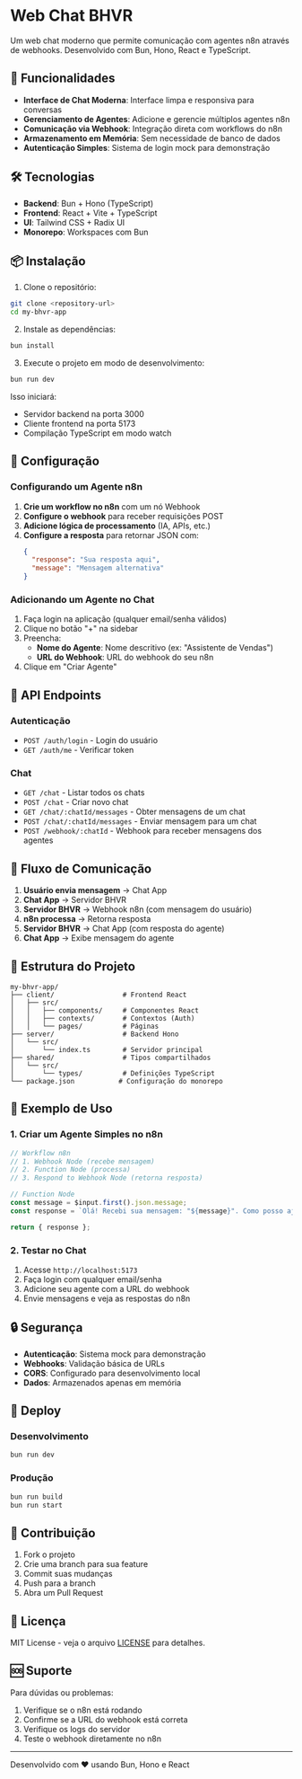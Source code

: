 # Web Chat BHVR

Um web chat moderno que permite comunicação com agentes n8n através de webhooks. Desenvolvido com Bun, Hono, React e TypeScript.

## 🚀 Funcionalidades

- **Interface de Chat Moderna**: Interface limpa e responsiva para conversas
- **Gerenciamento de Agentes**: Adicione e gerencie múltiplos agentes n8n
- **Comunicação via Webhook**: Integração direta com workflows do n8n
- **Armazenamento em Memória**: Sem necessidade de banco de dados
- **Autenticação Simples**: Sistema de login mock para demonstração

## 🛠️ Tecnologias

- **Backend**: Bun + Hono (TypeScript)
- **Frontend**: React + Vite + TypeScript
- **UI**: Tailwind CSS + Radix UI
- **Monorepo**: Workspaces com Bun

## 📦 Instalação

1. Clone o repositório:
```bash
git clone <repository-url>
cd my-bhvr-app
```

2. Instale as dependências:
```bash
bun install
```

3. Execute o projeto em modo de desenvolvimento:
```bash
bun run dev
```

Isso iniciará:
- Servidor backend na porta 3000
- Cliente frontend na porta 5173
- Compilação TypeScript em modo watch

## 🔧 Configuração

### Configurando um Agente n8n

1. **Crie um workflow no n8n** com um nó Webhook
2. **Configure o webhook** para receber requisições POST
3. **Adicione lógica de processamento** (IA, APIs, etc.)
4. **Configure a resposta** para retornar JSON com:
   ```json
   {
     "response": "Sua resposta aqui",
     "message": "Mensagem alternativa"
   }
   ```

### Adicionando um Agente no Chat

1. Faça login na aplicação (qualquer email/senha válidos)
2. Clique no botão "+" na sidebar
3. Preencha:
   - **Nome do Agente**: Nome descritivo (ex: "Assistente de Vendas")
   - **URL do Webhook**: URL do webhook do seu n8n
4. Clique em "Criar Agente"

## 📡 API Endpoints

### Autenticação
- `POST /auth/login` - Login do usuário
- `GET /auth/me` - Verificar token

### Chat
- `GET /chat` - Listar todos os chats
- `POST /chat` - Criar novo chat
- `GET /chat/:chatId/messages` - Obter mensagens de um chat
- `POST /chat/:chatId/messages` - Enviar mensagem para um chat
- `POST /webhook/:chatId` - Webhook para receber mensagens dos agentes

## 🔄 Fluxo de Comunicação

1. **Usuário envia mensagem** → Chat App
2. **Chat App** → Servidor BHVR
3. **Servidor BHVR** → Webhook n8n (com mensagem do usuário)
4. **n8n processa** → Retorna resposta
5. **Servidor BHVR** → Chat App (com resposta do agente)
6. **Chat App** → Exibe mensagem do agente

## 📁 Estrutura do Projeto

```
my-bhvr-app/
├── client/                 # Frontend React
│   ├── src/
│   │   ├── components/     # Componentes React
│   │   ├── contexts/       # Contextos (Auth)
│   │   └── pages/          # Páginas
├── server/                 # Backend Hono
│   └── src/
│       └── index.ts        # Servidor principal
├── shared/                 # Tipos compartilhados
│   └── src/
│       └── types/          # Definições TypeScript
└── package.json           # Configuração do monorepo
```

## 🎯 Exemplo de Uso

### 1. Criar um Agente Simples no n8n

```javascript
// Workflow n8n
// 1. Webhook Node (recebe mensagem)
// 2. Function Node (processa)
// 3. Respond to Webhook Node (retorna resposta)

// Function Node
const message = $input.first().json.message;
const response = `Olá! Recebi sua mensagem: "${message}". Como posso ajudar?`;

return { response };
```

### 2. Testar no Chat

1. Acesse `http://localhost:5173`
2. Faça login com qualquer email/senha
3. Adicione seu agente com a URL do webhook
4. Envie mensagens e veja as respostas do n8n

## 🔒 Segurança

- **Autenticação**: Sistema mock para demonstração
- **Webhooks**: Validação básica de URLs
- **CORS**: Configurado para desenvolvimento local
- **Dados**: Armazenados apenas em memória

## 🚀 Deploy

### Desenvolvimento
```bash
bun run dev
```

### Produção
```bash
bun run build
bun run start
```

## 🤝 Contribuição

1. Fork o projeto
2. Crie uma branch para sua feature
3. Commit suas mudanças
4. Push para a branch
5. Abra um Pull Request

## 📄 Licença

MIT License - veja o arquivo [LICENSE](LICENSE) para detalhes.

## 🆘 Suporte

Para dúvidas ou problemas:
1. Verifique se o n8n está rodando
2. Confirme se a URL do webhook está correta
3. Verifique os logs do servidor
4. Teste o webhook diretamente no n8n

---

Desenvolvido com ❤️ usando Bun, Hono e React

